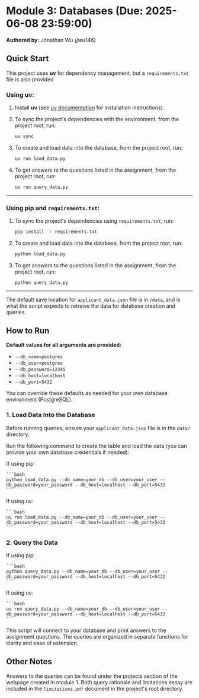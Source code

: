 # Module 3: Databases (Due: 2025-06-08 23:59:00)
**Authored by:** Jonathan Wu *(jwu146)*

## Quick Start
This project uses **uv** for dependency management, but a `requirements.txt` file is also provided

### Using **uv**:

1. Install **uv** (see [uv documentation](https://docs.astral.sh/uv/getting-started/installation/) for installation instructions).  

2. To sync the project's dependencies with the environment, from the project root, run:
   ```bash
   uv sync
   ```

3. To create and load data into the database, from the project root, run:
    ```bash
    uv run load_data.py
    ```

4. To get answers to the questions listed in the assignment, from the project root, run:
    ```bash
    uv run query_data.py
    ```
-----

### Using **pip** and `requirements.txt`:

1. To sync the project's dependencies using `requirements.txt`, run:
    ```bash
    pip install -r requirements.txt
    ```

2. To create and load data into the database, from the project root, run:
    ```bash
    python load_data.py
    ```

3. To get answers to the questions listed in the assignment, from the project root, run:
    ```bash
    python query_data.py
    ```

-----

The default save location for `applicant_data.json` file is in `/data`, and is what the script expects to retreive the data for database creation and queries.


## How to Run

**Default values for all arguments are provided:**

* `--db_name=postgres`
* `--db_user=postgres`
* `--db_password=12345`
* `--db_host=localhost`
* `--db_port=5432`

You can override these defaults as needed for your own database environment (PostgreSQL).


### 1. **Load Data Into the Database**

Before running queries, ensure your `applicant_data.json` file is in the `data/` directory.

Run the following command to create the table and load the data (you can provide your own database credentials if needed):

If using pip:

    ```bash
    python load_data.py --db_name=your_db --db_user=your_user --db_password=your_password --db_host=localhost --db_port=5432
    ```

If using uv:

    ```bash
    uv run load_data.py --db_name=your_db --db_user=your_user --db_password=your_password --db_host=localhost --db_port=5432
    ```

### 2. **Query the Data**

If using pip:

    ```bash
    python query_data.py --db_name=your_db --db_user=your_user --db_password=your_password --db_host=localhost --db_port=5432
    ```

If using uv:

    ```bash
    uv run query_data.py --db_name=your_db --db_user=your_user --db_password=your_password --db_host=localhost --db_port=5432
    ```

This script will connect to your database and print answers to the assignment questions. The queries are organized in separate functions for clarity and ease of extension.

## Other Notes
Answers to the queries can be found under the projects section of the webpage created in module 1. Both query rationale and limitations essay are included in the `limitations.pdf` document in the project's root directory.